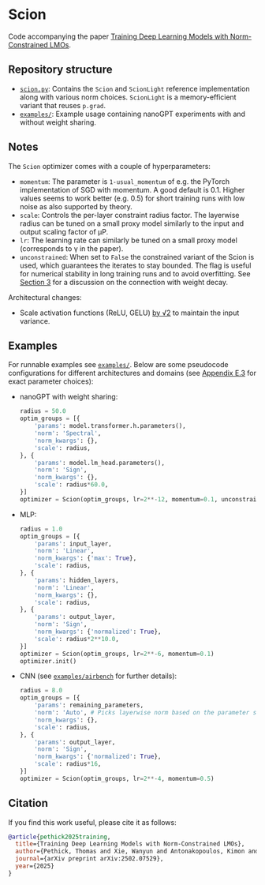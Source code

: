 # Scion

Code accompanying the paper [Training Deep Learning Models with Norm-Constrained LMOs](https://arxiv.org/pdf/2502.07529).

## Repository structure

- [`scion.py`](scion.py): Contains the `Scion` and `ScionLight` reference implementation along with various norm choices. 
    `ScionLight` is a memory-efficient variant that reuses `p.grad`.
- [`examples/`](examples/): Example usage containing nanoGPT experiments with and without weight sharing.

## Notes

The `Scion` optimizer comes with a couple of hyperparameters:

- `momentum`: The parameter is `1-usual_momentum` of e.g. the PyTorch implementation of SGD with momentum. 
    A good default is 0.1. 
    Higher values seems to work better (e.g. 0.5) for short training runs with low noise as also supported by theory.
- `scale`: Controls the per-layer constraint radius factor. 
    The layerwise radius can be tuned on a small proxy model similarly to the input and output scaling factor of µP.
- `lr`: The learning rate can similarly be tuned on a small proxy model (corresponds to γ in the paper).
- `unconstrained`: When set to `False` the constrained variant of the Scion is used, which guarantees the iterates to stay bounded.
    The flag is useful for numerical stability in long training runs and to avoid overfitting.
    See [Section 3](https://arxiv.org/pdf/2502.07529) for a discussion on the connection with weight decay.

Architectural changes:

- Scale activation functions (ReLU, GELU) [by √2](https://github.com/LIONS-EPFL/scion/blob/main/examples/shallow-nanogpt/model.py#L104) to maintain the input variance.


## Examples

For runnable examples see [`examples/`](examples/).
Below are some pseudocode configurations for different architectures and domains (see [Appendix E.3](https://arxiv.org/pdf/2502.07529) for exact parameter choices):


- nanoGPT with weight sharing:

    ```python
    radius = 50.0
    optim_groups = [{
        'params': model.transformer.h.parameters(),
        'norm': 'Spectral',
        'norm_kwargs': {},
        'scale': radius,
    }, {
        'params': model.lm_head.parameters(),
        'norm': 'Sign',
        'norm_kwargs': {},
        'scale': radius*60.0,
    }]
    optimizer = Scion(optim_groups, lr=2**-12, momentum=0.1, unconstrained=False)
    ```

- MLP:

    ```python
    radius = 1.0
    optim_groups = [{
        'params': input_layer,
        'norm': 'Linear',
        'norm_kwargs': {'max': True},
        'scale': radius,
    }, {
        'params': hidden_layers,
        'norm': 'Linear',
        'norm_kwargs': {},
        'scale': radius,
    }, {
        'params': output_layer,
        'norm': 'Sign',
        'norm_kwargs': {'normalized': True},
        'scale': radius*2**10.0,
    }]
    optimizer = Scion(optim_groups, lr=2**-6, momentum=0.1)
    optimizer.init()
    ```

- CNN (see [`examples/airbench`](examples/airbench) for further details):

    ```python
    radius = 8.0
    optim_groups = [{
        'params': remaining_parameters,
        'norm': 'Auto', # Picks layerwise norm based on the parameter shape
        'norm_kwargs': {},
        'scale': radius,
    }, {
        'params': output_layer,
        'norm': 'Sign',
        'norm_kwargs': {'normalized': True},
        'scale': radius*16,
    }]
    optimizer = Scion(optim_groups, lr=2**-4, momentum=0.5)
    ```


## Citation

If you find this work useful, please cite it as follows:

```bibtex
@article{pethick2025training,
  title={Training Deep Learning Models with Norm-Constrained LMOs},
  author={Pethick, Thomas and Xie, Wanyun and Antonakopoulos, Kimon and Zhu, Zhenyu and Silveti-Falls, Antonio and Cevher, Volkan},
  journal={arXiv preprint arXiv:2502.07529},
  year={2025}
}
```
